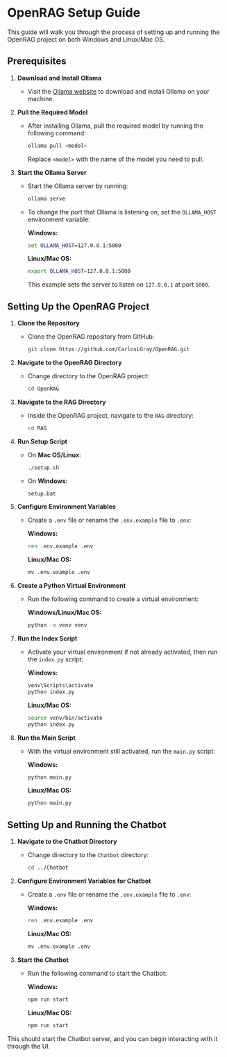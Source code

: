 # OpenRAG Setup Guide

This guide will walk you through the process of setting up and running the OpenRAG project on both Windows and Linux/Mac OS.

## Prerequisites

1. **Download and Install Ollama**
   - Visit the [Ollama website](https://ollama.com) to download and install Ollama on your machine.

2. **Pull the Required Model**
   - After installing Ollama, pull the required model by running the following command:
     ```bash
     ollama pull <model>
     ```
     Replace `<model>` with the name of the model you need to pull.

3. **Start the Ollama Server**
   - Start the Ollama server by running:
     ```bash
     ollama serve
     ```
   - To change the port that Ollama is listening on, set the `OLLAMA_HOST` environment variable:

     **Windows:**
     ```cmd
     set OLLAMA_HOST=127.0.0.1:5000
     ```

     **Linux/Mac OS:**
     ```bash
     export OLLAMA_HOST=127.0.0.1:5000
     ```

     This example sets the server to listen on `127.0.0.1` at port `5000`.

## Setting Up the OpenRAG Project

1. **Clone the Repository**
   - Clone the OpenRAG repository from GitHub:
     ```bash
     git clone https://github.com/CarlosLGray/OpenRAG.git
     ```

2. **Navigate to the OpenRAG Directory**
   - Change directory to the OpenRAG project:
     ```bash
     cd OpenRAG
     ```

3. **Navigate to the RAG Directory**
   - Inside the OpenRAG project, navigate to the `RAG` directory:
     ```bash
     cd RAG
     ```

4. **Run Setup Script**
   - On **Mac OS/Linux**:
     ```bash
     ./setup.sh
     ```
   - On **Windows**:
     ```cmd
     setup.bat
     ```

5. **Configure Environment Variables**
   - Create a `.env` file or rename the `.env.example` file to `.env`:
     
     **Windows:**
     ```cmd
     ren .env.example .env
     ```
     
     **Linux/Mac OS:**
     ```bash
     mv .env.example .env
     ```

6. **Create a Python Virtual Environment**
   - Run the following command to create a virtual environment:

     **Windows/Linux/Mac OS:**
     ```bash
     python -m venv venv
     ```

7. **Run the Index Script**
   - Activate your virtual environment if not already activated, then run the `index.py` script:

     **Windows:**
     ```cmd
     venv\Scripts\activate
     python index.py
     ```

     **Linux/Mac OS:**
     ```bash
     source venv/bin/activate
     python index.py
     ```

8. **Run the Main Script**
   - With the virtual environment still activated, run the `main.py` script:

     **Windows:**
     ```cmd
     python main.py
     ```

     **Linux/Mac OS:**
     ```bash
     python main.py
     ```

## Setting Up and Running the Chatbot

1. **Navigate to the Chatbot Directory**
   - Change directory to the `Chatbot` directory:
     ```bash
     cd ../Chatbot
     ```

2. **Configure Environment Variables for Chatbot**
   - Create a `.env` file or rename the `.env.example` file to `.env`:
     
     **Windows:**
     ```cmd
     ren .env.example .env
     ```
     
     **Linux/Mac OS:**
     ```bash
     mv .env.example .env
     ```

3. **Start the Chatbot**
   - Run the following command to start the Chatbot:

     **Windows:**
     ```cmd
     npm run start
     ```

     **Linux/Mac OS:**
     ```bash
     npm run start
     ```

This should start the Chatbot server, and you can begin interacting with it through the UI.

